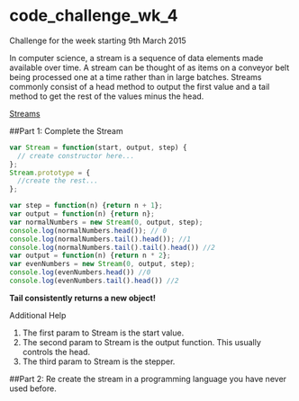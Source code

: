 # code_challenge_wk_4
Challenge for the week starting 9th March 2015

In computer science, a stream is a sequence of data elements made available over time. A stream can be thought of as items on a conveyor belt being processed one at a time rather than in large batches. Streams commonly consist of a head method to output the first value and a tail method to get the rest of the values minus the head. 

[Streams](http://en.wikipedia.org/wiki/Stream_(computing))


##Part 1: Complete the Stream

```javascript
var Stream = function(start, output, step) {
  // create constructor here...
};
Stream.prototype = {
  //create the rest...
};

var step = function(n) {return n + 1};
var output = function(n) {return n};
var normalNumbers = new Stream(0, output, step);
console.log(normalNumbers.head()); // 0
console.log(normalNumbers.tail().head()); //1
console.log(normalNumbers.tail().tail().head()) //2
var output = function(n) {return n * 2};
var evenNumbers = new Stream(0, output, step);
console.log(evenNumbers.head()) //0
console.log(evenNumbers.tail().head()) //2
```
**Tail consistently returns a new object!**

Additional Help

1. The first param to Stream is the start value.
2. The second param to Stream is the output function. This usually controls the head.
3. The third param to Stream is the stepper.

##Part 2: Re create the stream in a programming language you have never used before.
